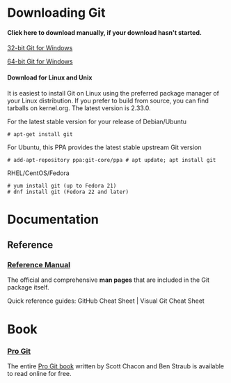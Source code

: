# Downloading Git

#### Click here to download manually, if your download hasn't started.

[32-bit Git for Windows](https://github.com/git-for-windows/git/releases/download/v2.33.0.windows.2/Git-2.33.0.2-32-bit.exe)


[64-bit Git for Windows](https://github.com/git-for-windows/git/releases/download/v2.33.0.windows.2/Git-2.33.0.2-64-bit.exe)

#### Download for Linux and Unix

It is easiest to install Git on Linux using the preferred package manager of your Linux distribution. If you prefer to build from source, you can find tarballs on kernel.org. The latest version is 2.33.0.



For the latest stable version for your release of Debian/Ubuntu

    # apt-get install git

For Ubuntu, this PPA provides the latest stable upstream Git version

    # add-apt-repository ppa:git-core/ppa # apt update; apt install git

RHEL/CentOS/Fedora

    # yum install git (up to Fedora 21)
    # dnf install git (Fedora 22 and later)


# Documentation

## Reference
### [Reference Manual](https://git-scm.com/docs)
The official and comprehensive **man pages** that are included in the Git package itself.

Quick reference guides: GitHub Cheat Sheet | Visual Git Cheat Sheet

# Book
### [Pro Git](https://git-scm.com/book)

The entire [Pro Git book](https://github.com/progit/progit2/releases/download/2.1.331/progit.pdf) written by Scott Chacon and Ben Straub is available to read online for free. 


